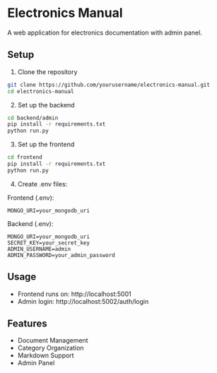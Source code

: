 # Electronics Manual

A web application for electronics documentation with admin panel.

## Setup

1. Clone the repository
```bash
git clone https://github.com/yourusername/electronics-manual.git
cd electronics-manual
```

2. Set up the backend
```bash
cd backend/admin
pip install -r requirements.txt
python run.py
```

3. Set up the frontend
```bash
cd frontend
pip install -r requirements.txt
python run.py
```

4. Create .env files:

Frontend (.env):
```
MONGO_URI=your_mongodb_uri
```

Backend (.env):
```
MONGO_URI=your_mongodb_uri
SECRET_KEY=your_secret_key
ADMIN_USERNAME=admin
ADMIN_PASSWORD=your_admin_password
```

## Usage
- Frontend runs on: http://localhost:5001
- Admin login: http://localhost:5002/auth/login

## Features
- Document Management
- Category Organization
- Markdown Support
- Admin Panel